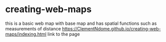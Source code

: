 # creating-web-maps
this is a basic web map with base map and has spatial functions such as measurements of distance
https://ClementNdome.github.io/creating-web-maps/indexing.html link to the page
